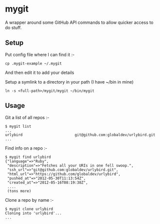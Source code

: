 mygit
=====

A wrapper around some GitHub API commands to allow quicker access to do stuff.


Setup
-----

Put config file where I can find it :-

    cp .mygit-example ~/.mygit

And then edit it to add your details

Setup a symlink to a directory in your path (I have ~/bin in mine)

    ln -s <full-path>/mygit/mygit ~/bin/mygit

Usage
-----

Git a list of all repos :-

    $ mygit list
    ...
    urlybird                        git@github.com:globaldev/urlybird.git
    ...


Find info on a repo :-

    $ mygit find urlybird
    {"language"=>"Ruby",
     "description"=>"Fetches all your URIs in one fell swoop.",
     "ssh_url"=>"git@github.com:globaldev/urlybird.git",
     "html_url"=>"https://github.com/globaldev/urlybird",
     "pushed_at"=>"2012-05-30T11:13:54Z",
     "created_at"=>"2012-05-16T08:19:38Z",
     ....
     (tons more)

Clone a repo by name :-

    $ mygit clone urlybird
    Cloning into 'urlybird'...
    ...


